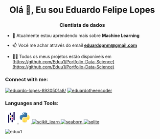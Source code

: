 <h1 align="center">Olá 👋, Eu sou Eduardo Felipe Lopes</h1>
<h3 align="center">Cientista de dados</h3>

- 🌱 Atualmente estou aprendendo mais sobre **Machine Learning**

- 📫 Você me achar através do email **eduardopnm@gmail.com**

- 👨‍💻 Todos os meus projetos estão disponíveis em [https://github.com/Eduu1/Portfolio-Data-Science](https://github.com/Eduu1/Portfolio-Data-Science)

<h3 align="left">Connect with me:</h3>
<p align="left">
<a href="https://linkedin.com/in/eduardo-lopes-8930501a8/" target="blank"><img align="center" src="https://raw.githubusercontent.com/rahuldkjain/github-profile-readme-generator/master/src/images/icons/Social/linked-in-alt.svg" alt="eduardo-lopes-8930501a8/" height="30" width="40" /></a>
<a href="https://kaggle.com/eduardotheencoder" target="blank"><img align="center" src="https://raw.githubusercontent.com/rahuldkjain/github-profile-readme-generator/master/src/images/icons/Social/kaggle.svg" alt="eduardotheencoder" height="30" width="40" /></a>
</p>

<h3 align="left">Languages and Tools:</h3>
<p align="left"> <a href="https://pandas.pydata.org/" target="_blank" rel="noreferrer"> <img src="https://raw.githubusercontent.com/devicons/devicon/2ae2a900d2f041da66e950e4d48052658d850630/icons/pandas/pandas-original.svg" alt="pandas" width="40" height="40"/> </a> <a href="https://www.python.org" target="_blank" rel="noreferrer"> <img src="https://raw.githubusercontent.com/devicons/devicon/master/icons/python/python-original.svg" alt="python" width="40" height="40"/> </a> <a href="https://scikit-learn.org/" target="_blank" rel="noreferrer"> <img src="https://upload.wikimedia.org/wikipedia/commons/0/05/Scikit_learn_logo_small.svg" alt="scikit_learn" width="40" height="40"/> </a> <a href="https://seaborn.pydata.org/" target="_blank" rel="noreferrer"> <img src="https://seaborn.pydata.org/_images/logo-mark-lightbg.svg" alt="seaborn" width="40" height="40"/> </a> <a href="https://www.sqlite.org/" target="_blank" rel="noreferrer"> <img src="https://www.vectorlogo.zone/logos/sqlite/sqlite-icon.svg" alt="sqlite" width="40" height="40"/> </a> </p>

<p><img align="center" src="https://github-readme-stats.vercel.app/api/top-langs?username=eduu1&show_icons=true&locale=en&layout=compact" alt="eduu1" /></p>

